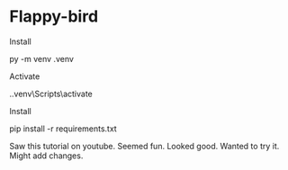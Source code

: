 # Flappy-bird

Install

py -m venv .venv

Activate

.\.venv\Scripts\activate

Install

pip install -r requirements.txt


Saw this tutorial on youtube. Seemed fun. Looked good. Wanted to try it. Might add changes.
